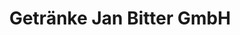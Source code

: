 ---
title: "Getränke Jan Bitter GmbH"
url: /bad-bentheim/getraenke-jan-bitter-gmbh/
shop: Getränke
---